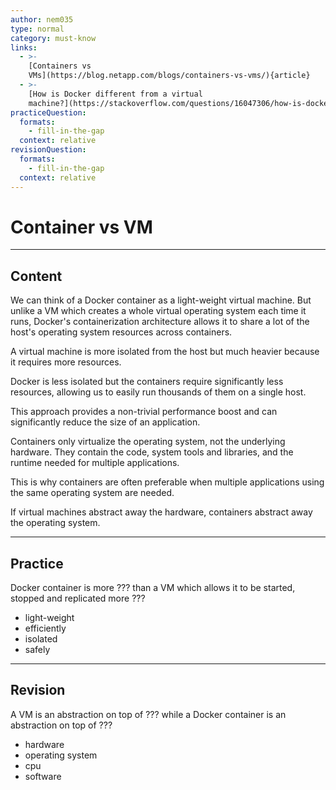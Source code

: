 ```yaml
---
author: nem035
type: normal
category: must-know
links:
  - >-
    [Containers vs
    VMs](https://blog.netapp.com/blogs/containers-vs-vms/){article}
  - >-
    [How is Docker different from a virtual
    machine?](https://stackoverflow.com/questions/16047306/how-is-docker-different-from-a-virtual-machine){discussion}
practiceQuestion:
  formats:
    - fill-in-the-gap
  context: relative
revisionQuestion:
  formats:
    - fill-in-the-gap
  context: relative
---
```


# Container vs VM


---

## Content

We can think of a Docker container as a light-weight virtual machine. But unlike a VM which creates a whole virtual operating system each time it runs, Docker's containerization architecture allows it to share a lot of the host's operating system resources across containers.

A virtual machine is more isolated from the host but much heavier because it requires more resources.

Docker is less isolated but the containers require significantly less resources, allowing us to easily run thousands of them on a single host. 

This approach provides a non-trivial performance boost and can significantly reduce the size of an application.

Containers only virtualize the operating system, not the underlying hardware. They contain the code, system tools and libraries, and the runtime needed for multiple applications.

This is why containers are often preferable when multiple applications using the same operating system are needed.

If virtual machines abstract away the hardware, containers abstract away the operating system.


---

## Practice

Docker container is more ??? than a VM which allows it to be started, stopped and replicated more ???

- light-weight
- efficiently
- isolated
- safely


---

## Revision

A VM is an abstraction on top of ??? while a Docker container is an abstraction on top of ???

- hardware
- operating system
- cpu
- software
